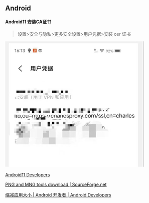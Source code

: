 

## Android

#### Android11 安装CA证书

> 设置>安全与隐私>更多安全设置>用户凭据>安装 cer 证书

<img src="https://raw.githubusercontent.com/Mingriweiji-github/ImageBed/master/img/20210706162008.png" alt="image-20210706161959150" style="zoom:50%;" />





[Android11 Developers](https://developer.android.com/about/versions/11?hl=zh-cn)



[PNG and MNG tools download \| SourceForge\.net](https://sourceforge.net/projects/pmt/)

[缩减应用大小  \|  Android 开发者  \|  Android Developers](https://developer.android.google.cn/topic/performance/reduce-apk-size#extract-false)




